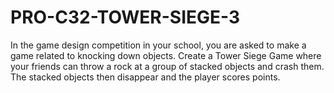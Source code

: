 # PRO-C32-TOWER-SIEGE-3
In the game design competition in your school, you are asked to make a game related to knocking down objects.  Create a Tower Siege Game where your friends can throw a rock at a group of stacked objects and crash them. The stacked objects then disappear and the player scores points.
